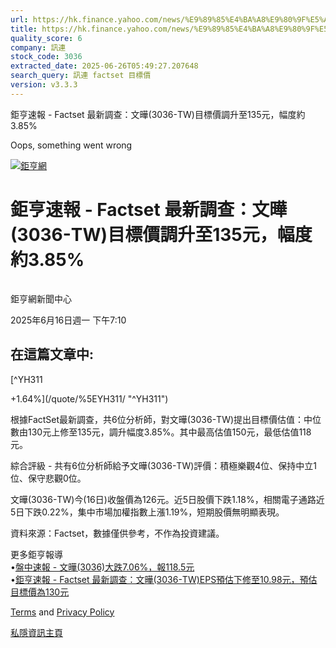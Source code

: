 ```yaml
---
url: https://hk.finance.yahoo.com/news/%E9%89%85%E4%BA%A8%E9%80%9F%E5%A0%B1-factset-%E6%9C%80%E6%96%B0%E8%AA%BF%E6%9F%A5-%E6%96%87%E6%9B%84-3036-001020743.html
title: https://hk.finance.yahoo.com/news/%E9%89%85%E4%BA%A8%E9%80%9F%E5%A0%B1-factset-%E6%9C%80%E6%96%B0%E8
quality_score: 6
company: 訊連
stock_code: 3036
extracted_date: 2025-06-26T05:49:27.207648
search_query: 訊連 factset 目標價
version: v3.3.3
---
```


鉅亨速報 - Factset 最新調查：文曄(3036-TW)目標價調升至135元，幅度約3.85% 


Oops, something went wrong

 

[![鉅亨網](https://s.yimg.com/ny/api/res/1.2/UM5hrThmhlnSiBO4o4qlLg--/YXBwaWQ9aGlnaGxhbmRlcjt3PTE0NjtoPTQ4O2NmPXdlYnA-/https://s.yimg.com/os/creatr-uploaded-images/2020-01/147c7630-36ab-11ea-ae7c-5ee7a0016555)](http://www.cnyes.com/ "鉅亨網")

# 鉅亨速報 - Factset 最新調查：文曄(3036-TW)目標價調升至135元，幅度約3.85%

![](data:image/gif;base64,R0lGODlhAQABAIAAAAAAAP///ywAAAAAAQABAAACAUwAOw==)

鉅亨網新聞中心

2025年6月16日週一 下午7:10

## 在這篇文章中:

[^YH311

+1.64%](/quote/%5EYH311/ "^YH311")

根據FactSet最新調查，共6位分析師，對文曄(3036-TW)提出目標價估值：中位數由130元上修至135元，調升幅度3.85%。其中最高估值150元，最低估值118元。

綜合評級 - 共有6位分析師給予文曄(3036-TW)評價：積極樂觀4位、保持中立1位、保守悲觀0位。

文曄(3036-TW)今(16日)收盤價為126元。近5日股價下跌1.18%，相關電子通路近5日下跌0.22%，集中市場加權指數上漲1.19%，短期股價無明顯表現。

資料來源：Factset，數據僅供參考，不作為投資建議。

更多鉅亨報導  
•[盤中速報 - 文曄(3036)大跌7.06%，報118.5元](https://news.cnyes.com/news/id/6014690?utm_source=yahoo&utm_medium=RSS&utm_campaign=relate)  
•[鉅亨速報 - Factset 最新調查：文曄(3036-TW)EPS預估下修至10.98元，預估目標價為130元](https://news.cnyes.com/news/id/6000957?utm_source=yahoo&utm_medium=RSS&utm_campaign=relate)

[Terms](https://guce.yahoo.com/terms?locale=zh-Hant-HK)  and [Privacy Policy](https://guce.yahoo.com/privacy-policy?locale=zh-Hant-HK)

[私隱資訊主頁](https://guce.yahoo.com/privacy-dashboard?locale=zh-Hant-HK)